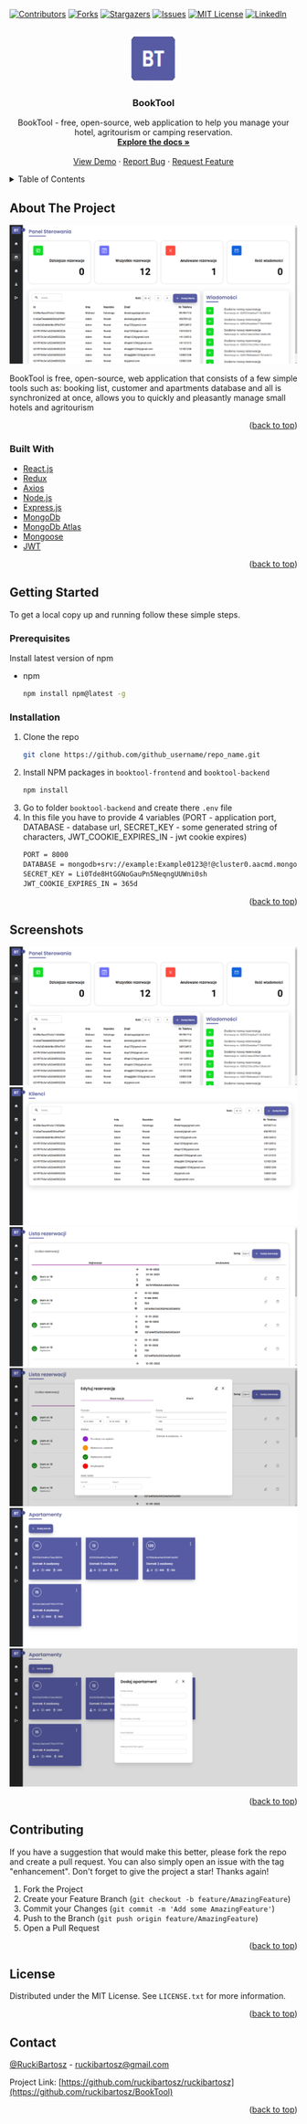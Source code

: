 <div id="top"></div>





[![Contributors][contributors-shield]][contributors-url]
[![Forks][forks-shield]][forks-url]
[![Stargazers][stars-shield]][stars-url]
[![Issues][issues-shield]][issues-url]
[![MIT License][license-shield]][license-url]
[![LinkedIn][linkedin-shield]][linkedin-url]



<!-- PROJECT LOGO -->
<br />
<div align="center">
  <a href="https://github.com/ruckibartosz/BookTool">
    <img src="images/logo.png" alt="Logo" width="80" height="80">
  </a>

<h3 align="center">BookTool</h3>

  <p align="center">
    BookTool - free, open-source, web application to help you manage your hotel, agritourism or camping reservation. 
    <br />
    <a href="https://github.com/github_username/repo_name"><strong>Explore the docs »</strong></a>
    <br />
    <br />
    <a href="https://github.com/ruckibartosz/BookTool">View Demo</a>
    ·
    <a href="https://github.com/ruckibartosz/BookTool/issues">Report Bug</a>
    ·
    <a href="https://github.com/ruckibartosz/BookTool/issues">Request Feature</a>
  </p>
</div>



<!-- TABLE OF CONTENTS -->
<details>
  <summary>Table of Contents</summary>
  <ol>
    <li>
      <a href="#about-the-project">About The Project</a>
      <ul>
        <li><a href="#built-with">Built With</a></li>
      </ul>
    </li>
    <li>
      <a href="#getting-started">Getting Started</a>
      <ul>
        <li><a href="#prerequisites">Prerequisites</a></li>
        <li><a href="#installation">Installation</a></li>
      </ul>
    </li>
    <li><a href="#screenshots">Screenshots</a></li>
    <li><a href="#contributing">Contributing</a></li>
    <li><a href="#license">License</a></li>
    <li><a href="#contact">Contact</a></li> 
  </ol>
</details>



<!-- ABOUT THE PROJECT -->
## About The Project

[![Product Name Screen Shot][product-screenshot]](https://example.com)


BookTool is free, open-source, web application that consists of a few simple tools such as: booking list, customer and apartments database and all is synchronized at once, allows you to quickly and pleasantly manage small hotels and agritourism

<p align="right">(<a href="#top">back to top</a>)</p>



### Built With

* [React.js](https://reactjs.org/)
* [Redux](https://redux.js.org/)
* [Axios](https://github.com/axios/axios)
* [Node.js](https://nodejs.org/en/)
* [Express.js](https://expressjs.com/)
* [MongoDb](https://www.mongodb.com/)
* [MongoDb Atlas](https://www.mongodb.com/atlas/database)
* [Mongoose](https://mongoosejs.com/)
* [JWT](https://jwt.io/)


<p align="right">(<a href="#top">back to top</a>)</p>



<!-- GETTING STARTED -->
## Getting Started

To get a local copy up and running follow these simple steps.

### Prerequisites

Install latest version of npm
* npm
  ```sh
  npm install npm@latest -g
  ```

### Installation

1. Clone the repo
   ```sh
   git clone https://github.com/github_username/repo_name.git
   ```
2. Install NPM packages in `booktool-frontend` and `booktool-backend`
   ```sh
   npm install
   ```
3. Go to folder `booktool-backend` and create there `.env` file
4. In this file you have to provide 4 variables (PORT - application port, DATABASE - database url, SECRET_KEY - some generated string of characters, JWT_COOKIE_EXPIRES_IN - jwt cookie expires)
   ```sh
   PORT = 8000
   DATABASE = mongodb+srv://example:Example0123@!@cluster0.aacmd.mongodb.net/DatabaseName?retryWrites=true&w=majority
   SECRET_KEY = Li0Tde8HtGGNoGauPn5NeqngUUWni0sh
   JWT_COOKIE_EXPIRES_IN = 365d
   ```
  


<p align="right">(<a href="#top">back to top</a>)</p>



<!-- USAGE EXAMPLES -->
## Screenshots

<img src="images/dashboard.png" alt="dashboard" />
<img src="images/clients.png" alt="clients" />
<img src="images/reservation-list.png" alt="reservation list" />
<img src="images/edit-reservation.png" alt="edit reservation" />
<img src="images/apartments.png" alt="apartments" />
<img src="images/add-apartment.png" alt="add apartment" />



<p align="right">(<a href="#top">back to top</a>)</p>





<!-- CONTRIBUTING -->
## Contributing

If you have a suggestion that would make this better, please fork the repo and create a pull request. You can also simply open an issue with the tag "enhancement".
Don't forget to give the project a star! Thanks again!

1. Fork the Project
2. Create your Feature Branch (`git checkout -b feature/AmazingFeature`)
3. Commit your Changes (`git commit -m 'Add some AmazingFeature'`)
4. Push to the Branch (`git push origin feature/AmazingFeature`)
5. Open a Pull Request

<p align="right">(<a href="#top">back to top</a>)</p>



<!-- LICENSE -->
## License

Distributed under the MIT License. See `LICENSE.txt` for more information.

<p align="right">(<a href="#top">back to top</a>)</p>



<!-- CONTACT -->
## Contact

 [@RuckiBartosz](https://twitter.com/RuckiBartosz) - ruckibartosz@gmail.com

Project Link: [https://github.com/ruckibartosz/ruckibartosz](https://github.com/ruckibartosz/BookTool)

<p align="right">(<a href="#top">back to top</a>)</p>





<!-- MARKDOWN LINKS & IMAGES -->
<!-- https://www.markdownguide.org/basic-syntax/#reference-style-links -->
[contributors-shield]: https://img.shields.io/github/contributors/ruckibartosz/BookTool.svg?style=for-the-badge
[contributors-url]: https://github.com/ruckibartosz/ruckibartosz/graphs/contributors
[forks-shield]: https://img.shields.io/github/forks/ruckibartosz/BookTool.svg?style=for-the-badge
[forks-url]: https://github.com/ruckibartosz/BookTool/network/members
[stars-shield]: https://img.shields.io/github/stars/ruckibartosz/BookTool.svg?style=for-the-badge
[stars-url]: https://github.com/ruckibartosz/BookTool/stargazers
[issues-shield]: https://img.shields.io/github/issues/ruckibartosz/BookTool.svg?style=for-the-badge
[issues-url]: https://github.com/ruckibartosz/BookTool/issues
[license-shield]: https://img.shields.io/github/license/ruckibartosz/BookTool.svg?style=for-the-badge
[license-url]: https://github.com/ruckibartosz/BookTool/blob/master/LICENSE.txt
[linkedin-shield]: https://img.shields.io/badge/-LinkedIn-black.svg?style=for-the-badge&logo=linkedin&colorB=555
[linkedin-url]: https://linkedin.com/in/ruckibartosz
[product-screenshot]: images/dashboard.png
